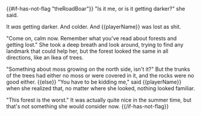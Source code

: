 {{#if-has-not-flag "theRoadBoar"}}
"Is it me, or is it getting darker?" she said.

It _was_ getting darker. And colder. And {{playerName}} was lost as shit.

"Come on, calm now. Remember what you've read about forests and getting lost." She took a deep breath and look around, trying to find any landmark that could help her, but the forest looked the same in all directions, like an Ikea of trees.

"Something about moss growing on the north side, isn't it?" But the trunks of the trees had either no moss or were covered in it, and the rocks were no good either.
{{else}}
"You have to be kidding me," said {{playerName}} when she realized that, no matter where she looked, nothing looked familiar.

"This forest is the worst." It was actually quite nice in the summer time, but that's not something she would consider now.
{{/if-has-not-flag}}
